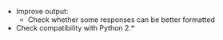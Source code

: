  - Improve output:
    - Check whether some responses can be better formatted
 - Check compatibility with Python 2.*
